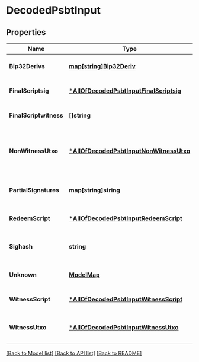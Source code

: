 # DecodedPsbtInput

## Properties
Name | Type | Description | Notes
------------ | ------------- | ------------- | -------------
**Bip32Derivs** | [**map[string]Bip32Deriv**](Bip32Deriv.md) | The BIP32 derivation paths | [optional] [default to null]
**FinalScriptsig** | [***AllOfDecodedPsbtInputFinalScriptsig**](AllOfDecodedPsbtInputFinalScriptsig.md) | The final script sig | [optional] [default to null]
**FinalScriptwitness** | **[]string** | The final script witness | [optional] [default to null]
**NonWitnessUtxo** | [***AllOfDecodedPsbtInputNonWitnessUtxo**](AllOfDecodedPsbtInputNonWitnessUtxo.md) | Decoded network transaction for non-witness UTXOs | [optional] [default to null]
**PartialSignatures** | **map[string]string** | The public key and signature pairs | [optional] [default to null]
**RedeemScript** | [***AllOfDecodedPsbtInputRedeemScript**](AllOfDecodedPsbtInputRedeemScript.md) | The redeem script | [optional] [default to null]
**Sighash** | **string** | The sighash type to be used | [optional] [default to null]
**Unknown** | [**ModelMap**](interface{}.md) | Unknown fields | [optional] [default to null]
**WitnessScript** | [***AllOfDecodedPsbtInputWitnessScript**](AllOfDecodedPsbtInputWitnessScript.md) | The witness script | [optional] [default to null]
**WitnessUtxo** | [***AllOfDecodedPsbtInputWitnessUtxo**](AllOfDecodedPsbtInputWitnessUtxo.md) | Transaction output for witness UTXOs | [optional] [default to null]

[[Back to Model list]](../README.md#documentation-for-models) [[Back to API list]](../README.md#documentation-for-api-endpoints) [[Back to README]](../README.md)

